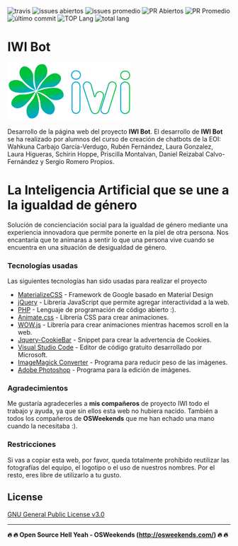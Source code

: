 ![travis](https://img.shields.io/travis/{{USER}}/{{REPO}}.svg)
![issues abiertos](https://img.shields.io/github/issues/{{USER}}/{{REPO}}.svg)
![issues promedio](https://img.shields.io/issuestats/i/github/{{USER}}/{{REPO}}.svg)
![PR Abiertos](https://img.shields.io/github/issues-pr/{{USER}}/{{REPO}}.svg)
![PR Promedio](https://img.shields.io/issuestats/p/github/{{USER}}/{{REPO}}.svg)
![último commit](https://img.shields.io/github/last-commit/{{USER}}/{{REPO}}/{{RAMA}}.svg)
![TOP Lang](https://img.shields.io/github/languages/top/{{USER}}/{{REPO}}.svg)
![total lang](https://img.shields.io/github/languages/count/{{USER}}/{{REPO}}.svg)

# IWI Bot

[![N|Solid](https://github.com/mrcodedev/iwibot/blob/master/img/iwilogo.png?raw=true)](https://www.iwibot.com)

Desarrollo de la página web del proyecto **IWI Bot**. El desarrollo de **IWI Bot** se ha realizado por alumnos del curso de creación de chatbots de la EOI: Wahkuna Carbajo García-Verdugo, Rubén Fernández, Laura Gonzalez, Laura Higueras, Schirin Hoppe, Priscilla Montalvan, Daniel Reizabal Calvo-Fernández y Sergio Romero Propios.

# La Inteligencia Artificial que se une a la igualdad de género
Solución de concienciación social para la igualdad de género mediante una experiencia innovadora que permite ponerte en la piel de otra persona. Nos encantaría que te animaras a sentir lo que una persona vive cuando se encuentra en una situación de desigualdad de género.

### Tecnologías usadas

Las siguientes tecnologías han sido usadas para realizar el proyecto

* [MaterializeCSS](https://materializecss.com/) - Framework de Google basado en Material Design
* [jQuery](https://jquery.com/) - Librería JavaScript que permite agregar interactividad a la web.
* [PHP](http://php.net/) - Lenguaje de programación de código abierto :).
* [Animate.css](https://daneden.github.io/animate.css/) - Librería CSS para crear animaciones.
* [WOW.js](https://github.com/matthieua/WOW) - Librería para crear animaciones mientras hacemos scroll en la web.
* [Jquery-CookieBar](https://www.primebox.co.uk/projects/jquery-cookiebar/) - Snippet para crear la advertencia de Cookies.
* [Visual Studio Code](https://code.visualstudio.com/) - Editor de código gratuito desarrollado por Microsoft.
* [ImageMagick Converter](https://www.imagemagick.org/script/convert.php) - Programa para reducir peso de las imágenes.
* [Adobe Photoshop](https://www.adobe.com/es/products/photoshop/free-trial-download.html) - Programa para la edición de imágenes.

### Agradecimientos
Me gustaría agradecerles a **mis compañeros** de proyecto IWI todo el trabajo y ayuda, ya que sin ellos esta web no hubiera nacido. También a todos los compañeros de **OSWeekends** que me han echado una mano cuando la necesitaba :).

### Restricciones
Si vas a copiar esta web, por favor, queda totalmente prohíbido reutilizar las fotografías del equipo, el logotipo o el uso de nuestros nombres. Por el resto, eres libre de utilizarlo a tu gusto.

License
----
[GNU General Public License v3.0](https://github.com/mrcodedev/iwibot/blob/master/LICENSE)

----

**:fire: :fire: Open Source Hell Yeah - OSWeekends (http://osweekends.com/) :fire: :fire:**

